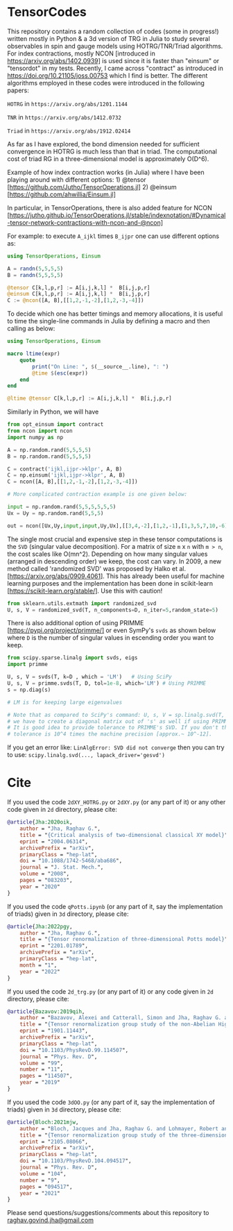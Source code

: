 # TensorCodes
This repository contains a random collection of codes (some in progress!) written mostly in Python & a 3d version of TRG in Julia to study several
observables in spin and gauge models using HOTRG/TNR/Triad algorithms. For index contractions, mostly NCON [introduced in
https://arxiv.org/abs/1402.0939] is used since it is faster than "einsum" or "tensordot" in my tests. Recently, 
I came across "contract" as introduced in https://doi.org/10.21105/joss.00753 which I find is better. 
The different algorithms employed in these codes were introduced in the following papers: 

`HOTRG` in `https://arxiv.org/abs/1201.1144`  

`TNR` in `https://arxiv.org/abs/1412.0732`

`Triad` in `https://arxiv.org/abs/1912.02414` 

As far as I have explored, the bond dimension needed for sufficient convergence in HOTRG is much less than that in triad. The computational cost of triad RG in  a three-dimensional model is approximately O(D^6). 

Example of how index contraction works (in Julia) where I have been playing around with different options: 1) @tensor [https://github.com/Jutho/TensorOperations.jl] 2) @einsum [https://github.com/ahwillia/Einsum.jl] 

In particular, in TensorOperations, there is also added feature for NCON 
[https://jutho.github.io/TensorOperations.jl/stable/indexnotation/#Dynamical-tensor-network-contractions-with-ncon-and-@ncon] 

For example: to execute `A_ijkl` times `B_ijpr` one can use different options as:

```julia
using TensorOperations, Einsum

A = randn(5,5,5,5)
B = randn(5,5,5,5)

@tensor C[k,l,p,r] := A[i,j,k,l] *  B[i,j,p,r]
@einsum C[k,l,p,r] := A[i,j,k,l] *  B[i,j,p,r]
C := @ncon([A, B],[[1,2,-1,-2],[1,2,-3,-4]])
```

To decide which one has better timings and memory allocations, it is useful to time the single-line commands in Julia 
by defining a macro and then calling as below:

```julia
using TensorOperations, Einsum

macro ltime(expr)
    quote
        print("On Line: ", $(__source__.line), ": ")
        @time $(esc(expr))
    end
end

@ltime @tensor C[k,l,p,r] := A[i,j,k,l] *  B[i,j,p,r]
```


Similarly in Python, we will have

```python 
from opt_einsum import contract
from ncon import ncon 
import numpy as np 

A = np.random.rand(5,5,5,5)
B = np.random.rand(5,5,5,5)

C = contract('ijkl,ijpr->klpr', A, B)
C = np.einsum('ijkl,ijpr->klpr', A, B)
C = ncon([A, B],[[1,2,-1,-2],[1,2,-3,-4]])

# More complicated contraction example is one given below:

input = np.random.rand(5,5,5,5,5,5)
Ux = Uy = np.random.rand(5,5,5)

out = ncon([Ux,Uy,input,input,Uy,Ux],[[3,4,-2],[1,2,-1],[1,3,5,7,10,-6],[2,4,6,8,-5,10],[5,6,-3],[7,8,-4]])
```

The single most crucial and expensive step in these tensor computations is the `SVD` (singular value decomposition). 
For a matrix of size `m` x `n` with `m > n`, the cost scales like O(mn^2). Depending on how many
singular values (arranged in descending order) we keep, the cost can vary. In 2009, a new 
method called 'randomized SVD' was proposed by Halko et al. [https://arxiv.org/abs/0909.4061]. 
This has already been useful for machine learning purposes and the implementation has been done 
in scikit-learn [https://scikit-learn.org/stable/]. Use this with caution! 

```python 
from sklearn.utils.extmath import randomized_svd
U, s, V = randomized_svd(T, n_components=D, n_iter=5,random_state=5)
```

There is also additional option of using PRIMME [https://pypi.org/project/primme/] or even SymPy's `svds` as shown below
where `D` is the number of singular values in escending order you want to keep. 

```python 
from scipy.sparse.linalg import svds, eigs
import primme 

U, s, V = svds(T, k=D , which = 'LM')   # Using SciPy
U, s, V = primme.svds(T, D, tol=1e-8, which='LM') # Using PRIMME
s = np.diag(s)

# LM is for keeping large eigenvalues 

# Note that as compared to SciPy's command: U, s, V = sp.linalg.svd(T, full_matrices=False) 
# we have to create a diagonal matrix out of 's' as well if using PRIMME/svds
# It is good idea to provide tolerance to PRIMME's SVD. If you don't then 
# tolerance is 10^4 times the machine precision [approx.~ 10^-12]. 

```

If you get an error like: `LinAlgError: SVD did not converge` then you can try to use: 
`scipy.linalg.svd(..., lapack_driver='gesvd')`

# Cite 

If you used the code `2dXY_HOTRG.py` or `2dXY.py` (or any part of it) or any other code given in `2d` directory, please cite:

```bibtex
@article{Jha:2020oik,
    author = "Jha, Raghav G.",
    title = "{Critical analysis of two-dimensional classical XY model}",
    eprint = "2004.06314",
    archivePrefix = "arXiv",
    primaryClass = "hep-lat",
    doi = "10.1088/1742-5468/aba686",
    journal = "J. Stat. Mech.",
    volume = "2008",
    pages = "083203",
    year = "2020"
}
```

If you used the code `qPotts.ipynb` (or any part of it, say the implementation of triads) given in `3d` directory, please cite:

```bibtex
@article{Jha:2022pgy,
    author = "Jha, Raghav G.",
    title = "{Tensor renormalization of three-dimensional Potts model}",
    eprint = "2201.01789",
    archivePrefix = "arXiv",
    primaryClass = "hep-lat",
    month = "1",
    year = "2022"
}
```


If you used the code `2d_trg.py` (or any part of it) or any code given in `2d` directory, please cite:

```bibtex
@article{Bazavov:2019qih,
    author = "Bazavov, Alexei and Catterall, Simon and Jha, Raghav G. and Unmuth-Yockey, Judah",
    title = "{Tensor renormalization group study of the non-Abelian Higgs model in two dimensions}",
    eprint = "1901.11443",
    archivePrefix = "arXiv",
    primaryClass = "hep-lat",
    doi = "10.1103/PhysRevD.99.114507",
    journal = "Phys. Rev. D",
    volume = "99",
    number = "11",
    pages = "114507",
    year = "2019"
}
```


If you used the code `3dOO.py` (or any part of it, say the implementation of triads) given in `3d` directory, please cite:

```bibtex
@article{Bloch:2021mjw,
    author = "Bloch, Jacques and Jha, Raghav G. and Lohmayer, Robert and Meister, Maximilian",
    title = "{Tensor renormalization group study of the three-dimensional O(2) model}",
    eprint = "2105.08066",
    archivePrefix = "arXiv",
    primaryClass = "hep-lat",
    doi = "10.1103/PhysRevD.104.094517",
    journal = "Phys. Rev. D",
    volume = "104",
    number = "9",
    pages = "094517",
    year = "2021"
}
```
 
Please send questions/suggestions/comments about this repository to raghav.govind.jha@gmail.com
